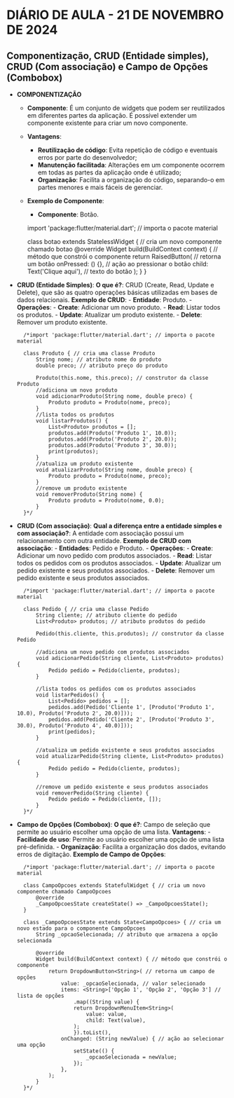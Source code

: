 <h1>DIÁRIO DE AULA - 21 DE NOVEMBRO DE 2024</h1>

## Componentização, CRUD (Entidade simples), CRUD (Com associação) e Campo de Opções (Combobox)

- **COMPONENTIZAÇÃO**
    - **Componente**: É um conjunto de widgets que podem ser reutilizados em diferentes partes da aplicação.
                      É possível extender um componente existente para criar um novo componente.
    - **Vantagens**:
        - **Reutilização de código**: Evita repetição de código e eventuais erros por parte do desenvolvedor;
        - **Manutenção facilitada**: Alterações em um componente ocorrem em todas as partes da aplicação onde é utilizado;
        - **Organização**: Facilita a organização do código, separando-o em partes menores e mais fáceis de gerenciar.
    - **Exemplo de Componente**:
        - **Componente**: Botão.
        
        import 'package:flutter/material.dart'; // importa o pacote material

        class botao extends StatelessWidget { // cria um novo componente chamado botao
            @override
            Widget build(BuildContext context) { // método que constrói o componente
                return RaisedButton( // retorna um botão
                    onPressed: () {}, // ação ao pressionar o botão
                    child: Text('Clique aqui'), // texto do botão
                );
            }
        }

- **CRUD (Entidade Simples)**:
    **O que é?**: CRUD (Create, Read, Update e Delete), que são as quatro operações básicas utilizadas em bases de dados relacionais.
    **Exemplo de CRUD**:
        - **Entidade**: Produto.
        - **Operações**:
            - **Create**: Adicionar um novo produto.
            - **Read**: Listar todos os produtos.
            - **Update**: Atualizar um produto existente.
            - **Delete**: Remover um produto existente.

        /*import 'package:flutter/material.dart'; // importa o pacote material

        class Produto { // cria uma classe Produto
            String nome; // atributo nome do produto
            double preco; // atributo preço do produto

            Produto(this.nome, this.preco); // construtor da classe Produto
            //adiciona um novo produto
            void adicionarProduto(String nome, double preco) {
                Produto produto = Produto(nome, preco);
            }
            //lista todos os produtos
            void listarProdutos() {
                List<Produto> produtos = [];
                produtos.add(Produto('Produto 1', 10.0));
                produtos.add(Produto('Produto 2', 20.0));
                produtos.add(Produto('Produto 3', 30.0));
                print(produtos);
            }
            //atualiza um produto existente
            void atualizarProduto(String nome, double preco) {
                Produto produto = Produto(nome, preco);
            }
            //remove um produto existente
            void removerProduto(String nome) {
                Produto produto = Produto(nome, 0.0);
            }
        }*/


- **CRUD (Com associação)**:
    **Qual a diferença entre a entidade simples e com associação?**: A entidade com associação possui um relacionamento com outra entidade.
    **Exemplo de CRUD com associação**:
        - **Entidades**: Pedido e Produto.
        - **Operações**:
            - **Create**: Adicionar um novo pedido com produtos associados.
            - **Read**: Listar todos os pedidos com os produtos associados.
            - **Update**: Atualizar um pedido existente e seus produtos associados.
            - **Delete**: Remover um pedido existente e seus produtos associados.
        
        /*import 'package:flutter/material.dart'; // importa o pacote material

        class Pedido { // cria uma classe Pedido
            String cliente; // atributo cliente do pedido
            List<Produto> produtos; // atributo produtos do pedido

            Pedido(this.cliente, this.produtos); // construtor da classe Pedido
            
            //adiciona um novo pedido com produtos associados
            void adicionarPedido(String cliente, List<Produto> produtos) {
                Pedido pedido = Pedido(cliente, produtos);
            }

            //lista todos os pedidos com os produtos associados
            void listarPedidos() {
                List<Pedido> pedidos = [];
                pedidos.add(Pedido('Cliente 1', [Produto('Produto 1', 10.0), Produto('Produto 2', 20.0)]));
                pedidos.add(Pedido('Cliente 2', [Produto('Produto 3', 30.0), Produto('Produto 4', 40.0)]));
                print(pedidos);
            }

            //atualiza um pedido existente e seus produtos associados
            void atualizarPedido(String cliente, List<Produto> produtos) {
                Pedido pedido = Pedido(cliente, produtos);
            }

            //remove um pedido existente e seus produtos associados
            void removerPedido(String cliente) {
                Pedido pedido = Pedido(cliente, []);
            }
        }*/


- **Campo de Opções (Combobox)**:
    **O que é?**: Campo de seleção que permite ao usuário escolher uma opção de uma lista.
    **Vantagens**: 
        - **Facilidade de uso**: Permite ao usuário escolher uma opção de uma lista pré-definida.
        - **Organização**: Facilita a organização dos dados, evitando erros de digitação.
    **Exemplo de Campo de Opções**:

        /*import 'package:flutter/material.dart'; // importa o pacote material

        class CampoOpcoes extends StatefulWidget { // cria um novo componente chamado CampoOpcoes
            @override
            _CampoOpcoesState createState() => _CampoOpcoesState();
        }

        class _CampoOpcoesState extends State<CampoOpcoes> { // cria um novo estado para o componente CampoOpcoes
            String _opcaoSelecionada; // atributo que armazena a opção selecionada

            @override
            Widget build(BuildContext context) { // método que constrói o componente
                return DropdownButton<String>( // retorna um campo de opções
                    value: _opcaoSelecionada, // valor selecionado
                    items: <String>['Opção 1', 'Opção 2', 'Opção 3'] // lista de opções
                        .map((String value) {
                        return DropdownMenuItem<String>(
                            value: value,
                            child: Text(value),
                        );
                        }).toList(),
                    onChanged: (String newValue) { // ação ao selecionar uma opção
                        setState(() {
                            _opcaoSelecionada = newValue;
                        });
                    },
                );
            }
        }*/

